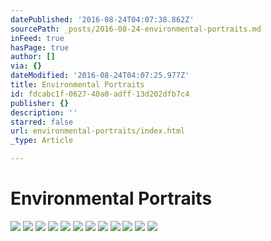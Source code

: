 ```yaml
---
datePublished: '2016-08-24T04:07:38.862Z'
sourcePath: _posts/2016-08-24-environmental-portraits.md
inFeed: true
hasPage: true
author: []
via: {}
dateModified: '2016-08-24T04:07:25.977Z'
title: Environmental Portraits
id: fdcabc1f-0627-40a0-adff-13d202dfb7c4
publisher: {}
description: ''
starred: false
url: environmental-portraits/index.html
_type: Article

---
```

# Environmental Portraits
![](https://s3-us-west-2.amazonaws.com/the-grid-img/p/21813e69263a48da9e04463276b2a041a0417e19.jpg)
![](https://the-grid-user-content.s3-us-west-2.amazonaws.com/022e0a78-24ca-40a2-a1c2-ac8c776bac7b.jpg)
![](https://the-grid-user-content.s3-us-west-2.amazonaws.com/2f2680f8-ccf9-4bc2-b3fc-e841b67618ec.jpg)
![](https://the-grid-user-content.s3-us-west-2.amazonaws.com/42e715a3-f5b1-4501-90cf-70f447bcc58c.jpg)
![](https://the-grid-user-content.s3-us-west-2.amazonaws.com/0c9afb05-9107-4528-9560-593536b9012b.jpg)
![](https://the-grid-user-content.s3-us-west-2.amazonaws.com/2fca8b40-9516-45dc-b7f9-41533165271e.jpg)
![](https://the-grid-user-content.s3-us-west-2.amazonaws.com/cb0fabad-5e77-4e20-b968-1f2db2f256c3.jpg)
![](https://the-grid-user-content.s3-us-west-2.amazonaws.com/3c4c41e5-24c7-467e-9b65-93d8f7a6a234.jpg)
![](https://the-grid-user-content.s3-us-west-2.amazonaws.com/41163d99-8fab-43d5-99e0-a1c5c60886d1.jpg)
![](https://s3-us-west-2.amazonaws.com/the-grid-img/p/31bf96976943f32d83772b2b20bde36d988917c2.jpg)
![](https://s3-us-west-2.amazonaws.com/the-grid-img/p/ea2a9b8c58a93bdce939f701c1483078c5e6bbab.jpg)
![](https://s3-us-west-2.amazonaws.com/the-grid-img/p/2f665c567d5b686a409666be4b7182da47eda5e7.jpg)